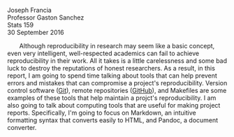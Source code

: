 Joseph Francia  
Professor Gaston Sanchez  
Stats 159  
30 September 2016

&nbsp;&nbsp;&nbsp;&nbsp;&nbsp;&nbsp; Although 
reproducibility in research may seem like a basic concept, even very intelligent, well-respected academics can fail to achieve reproducibility in their work. All it takes is a little carelessness and some bad luck to destroy the reputations of honest researchers. As a result, in this report, I am going to spend time talking about tools that can help prevent errors and mistakes that can compromise a project's reproducibility. 
Version control software ([Git](https://git-scm.com/)), remote repositories ([GitHub](http://github.com)), and Makefiles are some examples of these tools that help maintain a projct's reproducibility. I am also going to talk about computing tools that are useful for making project reports. Specifically, I'm going to focus on   Markdown, an intuitive formatting syntax that converts easily to HTML, and Pandoc, a document converter. 
 